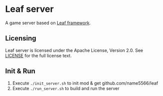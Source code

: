 Leaf server
===========
A game server based on [Leaf framework](https://github.com/name5566/leaf).

Licensing
---------

Leaf server is licensed under the Apache License, Version 2.0. See [LICENSE](https://github.com/name5566/leafserver/blob/master/LICENSE) for the full license text.

Init & Run
----------
1. Execute `./init_server.sh` to init mod & get github.com/name5566/leaf
2. Execute `./run_server.sh` to build and run the server
